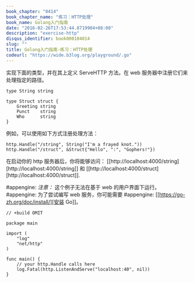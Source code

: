 ```yaml
---
book_chapter: "0414"
book_chapter_name: "练习：HTTP处理"
book_name: Golang入门指南
date: "2016-02-26T17:53:44.8719904+08:00"
description: "exercise-http"
disqus_identifier: book000104014
slug: ""
title: Golang入门指南-练习：HTTP处理
codeurl: "https://wide.b3log.org/playground/.go"
---
```





实现下面的类型，并在其上定义 ServeHTTP 方法。在 web 服务器中注册它们来处理指定的路径。

	type String string

	type Struct struct {
		Greeting string
		Punct    string
		Who      string
	}

例如，可以使用如下方式注册处理方法：

	http.Handle("/string", String("I'm a frayed knot."))
	http.Handle("/struct", &Struct{"Hello", ":", "Gophers!"})

在启动你的 http 服务器后，你将能够访问：
[[http://localhost:4000/string][http://localhost:4000/string]] 和
[[http://localhost:4000/struct][http://localhost:4000/struct]].

#appengine: *注意：* 这个例子无法在基于 web 的用户界面下运行。
#appengine: 为了尝试编写 web 服务，你可能需要
#appengine: [[https://go-zh.org/doc/install/][安装 Go]]。

```
// +build OMIT

package main

import (
	"log"
	"net/http"
)

func main() {
	// your http.Handle calls here
	log.Fatal(http.ListenAndServe("localhost:40", nil))
}

```

